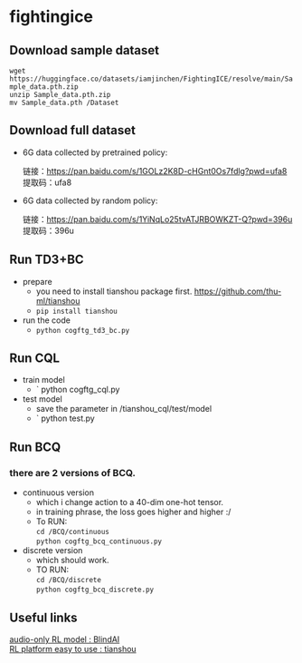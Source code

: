 # fightingice 

## Download sample dataset 

` wget https://huggingface.co/datasets/iamjinchen/FightingICE/resolve/main/Sample_data.pth.zip  `             
` unzip Sample_data.pth.zip `               
`mv Sample_data.pth /Dataset`        

## Download full dataset

- 6G data collected by pretrained policy: 

  链接：https://pan.baidu.com/s/1GOLz2K8D-cHGnt0Os7fdlg?pwd=ufa8 
  提取码：ufa8 
- 6G data collected by random policy:

  链接：https://pan.baidu.com/s/1YiNqLo25tvATJRBOWKZT-Q?pwd=396u 
  提取码：396u 


## Run TD3+BC
- prepare
    - you need to install tianshou package first. https://github.com/thu-ml/tianshou
    -  `pip install tianshou`
- run the code
    - ` python cogftg_td3_bc.py `

## Run CQL
- train model
  - ` python cogftg_cql.py
- test model
  - save the parameter in /tianshou_cql/test/model
  - ` python test.py
 ## Run BCQ

### there are 2 versions of BCQ. 
- continuous version
    - which i change action to a 40-dim one-hot tensor. 
    - in training phrase, the loss goes higher and higher :/
    - To RUN:  
    `cd /BCQ/continuous`      
    `python cogftg_bcq_continuous.py`
- discrete version
    - which should work. 
    - TO RUN:    
`cd /BCQ/discrete   `   
`python cogftg_bcq_discrete.py`

## Useful links
[audio-only RL model : BlindAI](https://github.com/TeamFightingICE/BlindAI) \
[RL platform easy to use : tianshou](https://github.com/thu-ml/tianshou)

